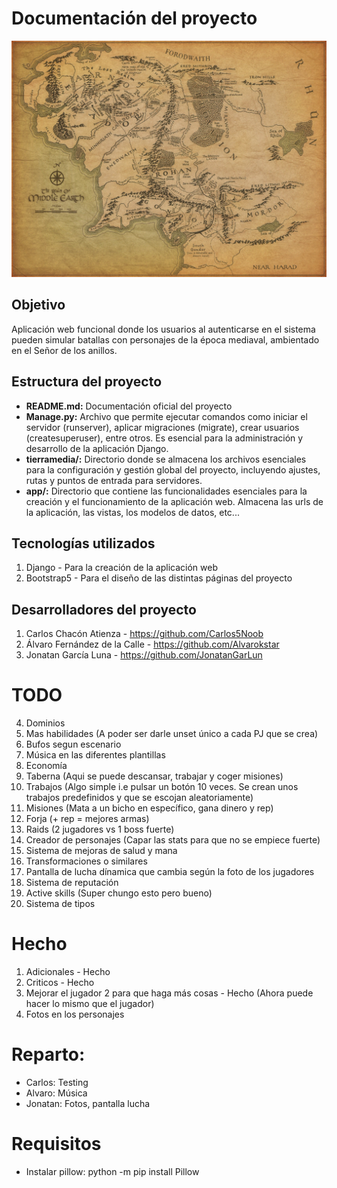 # Documentación del proyecto

![](app/static/tierramedia.webp)

## Objetivo

Aplicación web funcional donde los usuarios al autenticarse en el sistema pueden simular batallas con personajes de la época mediaval, ambientado en el Señor de los anillos.

## Estructura del proyecto

- **README.md:** Documentación oficial del proyecto
- **Manage.py:** Archivo que permite ejecutar comandos como iniciar el servidor (runserver), aplicar migraciones (migrate), crear usuarios (createsuperuser), entre otros. Es esencial para la administración y desarrollo de la aplicación Django.
- **tierramedia/:** Directorio donde se almacena los archivos esenciales para la configuración y gestión global del proyecto, incluyendo ajustes, rutas y puntos de entrada para servidores.
- **app/:** Directorio que contiene las funcionalidades esenciales para la creación y el funcionamiento de la aplicación web. Almacena las urls de la aplicación, las vistas, los modelos de datos, etc...

## Tecnologías utilizados

1. Django - Para la creación de la aplicación web
2. Bootstrap5 - Para el diseño de las distintas páginas del proyecto

## Desarrolladores del proyecto
1. Carlos Chacón Atienza - https://github.com/Carlos5Noob
2. Álvaro Fernández de la Calle - https://github.com/Alvarokstar
3. Jonatan García Luna - https://github.com/JonatanGarLun

# TODO

4. Dominios 
5. Mas habilidades (A poder ser darle unset único a cada PJ que se crea)
6. Bufos segun escenario
7. Música en las diferentes plantillas
8. Economía
9. Taberna (Aqui se puede descansar, trabajar y coger misiones)
10. Trabajos (Algo simple i.e pulsar un botón 10 veces. Se crean unos trabajos predefinidos y que se escojan aleatoriamente)
11. Misiones (Mata a un bicho en específico, gana dinero y rep)
12. Forja (+ rep = mejores armas)
13. Raids (2 jugadores vs 1 boss fuerte)
14. Creador de personajes (Capar las stats para que no se empiece fuerte)
15. Sistema de mejoras de salud y mana
17. Transformaciones o similares
18. Pantalla de lucha dínamica que cambia según la foto de los jugadores
19. Sistema de reputación
20. Active skills (Super chungo esto pero bueno)
21. Sistema de tipos

# Hecho

1. Adicionales - Hecho
2. Criticos - Hecho
3. Mejorar el jugador 2 para que haga más cosas - Hecho (Ahora puede hacer lo mismo que el jugador)
16. Fotos en los personajes


# Reparto:

- Carlos: Testing
- Alvaro: Música
- Jonatan: Fotos, pantalla lucha

# Requisitos

- Instalar pillow: python -m pip install Pillow